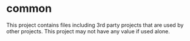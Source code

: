 common
======

This project contains files including 3rd party projects that are used by other projects. This project may not have any value if used alone.
